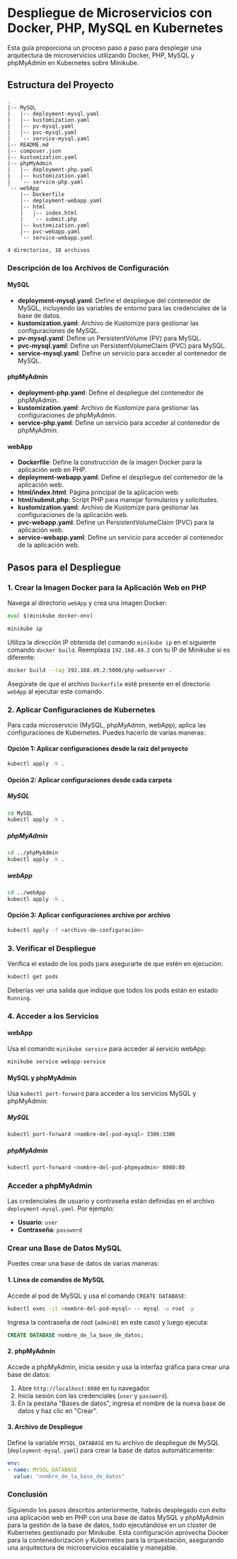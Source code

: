 # Despliegue de Microservicios con Docker, PHP, MySQL en Kubernetes

Esta guía proporciona un proceso paso a paso para desplegar una arquitectura de microservicios utilizando Docker, PHP, MySQL y phpMyAdmin en Kubernetes sobre Minikube.

## Estructura del Proyecto

```plaintext
.
|-- MySQL
|   |-- deployment-mysql.yaml
|   |-- kustomization.yaml
|   |-- pv-mysql.yaml
|   |-- pvc-mysql.yaml
|   `-- service-mysql.yaml
|-- README.md
|-- composer.json
|-- kustomization.yaml
|-- phpMyAdmin
|   |-- deployment-php.yaml
|   |-- kustomization.yaml
|   `-- service-php.yaml
`-- webApp
    |-- Dockerfile
    |-- deployment-webapp.yaml
    |-- html
    |   |-- index.html
    |   `-- submit.php
    |-- kustomization.yaml
    |-- pvc-webapp.yaml
    `-- service-webapp.yaml

4 directorios, 18 archivos
```

### Descripción de los Archivos de Configuración

#### MySQL

- **deployment-mysql.yaml**: Define el despliegue del contenedor de MySQL, incluyendo las variables de entorno para las credenciales de la base de datos.
- **kustomization.yaml**: Archivo de Kustomize para gestionar las configuraciones de MySQL.
- **pv-mysql.yaml**: Define un PersistentVolume (PV) para MySQL.
- **pvc-mysql.yaml**: Define un PersistentVolumeClaim (PVC) para MySQL.
- **service-mysql.yaml**: Define un servicio para acceder al contenedor de MySQL.

#### phpMyAdmin

- **deployment-php.yaml**: Define el despliegue del contenedor de phpMyAdmin.
- **kustomization.yaml**: Archivo de Kustomize para gestionar las configuraciones de phpMyAdmin.
- **service-php.yaml**: Define un servicio para acceder al contenedor de phpMyAdmin.

#### webApp

- **Dockerfile**: Define la construcción de la imagen Docker para la aplicación web en PHP.
- **deployment-webapp.yaml**: Define el despliegue del contenedor de la aplicación web.
- **html/index.html**: Página principal de la aplicación web.
- **html/submit.php**: Script PHP para manejar formularios y solicitudes.
- **kustomization.yaml**: Archivo de Kustomize para gestionar las configuraciones de la aplicación web.
- **pvc-webapp.yaml**: Define un PersistentVolumeClaim (PVC) para la aplicación web.
- **service-webapp.yaml**: Define un servicio para acceder al contenedor de la aplicación web.

## Pasos para el Despliegue

### 1. Crear la Imagen Docker para la Aplicación Web en PHP

Navega al directorio `webApp` y crea una imagen Docker:

```bash
eval $(minikube docker-env)
```

```bash
minikube ip
```

Utiliza la dirección IP obtenida del comando `minikube ip` en el siguiente comando `docker build`. Reemplaza `192.168.49.2` con tu IP de Minikube si es diferente:

```bash
docker build --tag 192.168.49.2:5000/php-webserver .
```

Asegúrate de que el archivo `Dockerfile` esté presente en el directorio `webApp` al ejecutar este comando.

### 2. Aplicar Configuraciones de Kubernetes

Para cada microservicio (MySQL, phpMyAdmin, webApp), aplica las configuraciones de Kubernetes. Puedes hacerlo de varias maneras:

#### Opción 1: Aplicar configuraciones desde la raíz del proyecto

```bash
kubectl apply -k .
```

#### Opción 2: Aplicar configuraciones desde cada carpeta

##### MySQL
  
  ```bash
  cd MySQL
  kubectl apply -k .
  ```

  ##### phpMyAdmin
  
  ```bash
  cd ../phpMyAdmin
  kubectl apply -k .
  ```

  ##### webApp
  
  ```bash
  cd ../webApp
  kubectl apply -k .
  ```

#### Opción 3: Aplicar configuraciones archivo por archivo

```bash
kubectl apply -f <archivo-de-configuración>
```

### 3. Verificar el Despliegue

Verifica el estado de los pods para asegurarte de que estén en ejecución:

```bash
kubectl get pods
```

Deberías ver una salida que indique que todos los pods están en estado `Running`.

### 4. Acceder a los Servicios

#### webApp

Usa el comando `minikube service` para acceder al servicio webApp:

```bash
minikube service webapp-service
```

#### MySQL y phpMyAdmin

Usa `kubectl port-forward` para acceder a los servicios MySQL y phpMyAdmin:

##### MySQL

```bash
kubectl port-forward <nombre-del-pod-mysql> 3306:3306
```

##### phpMyAdmin

```bash
kubectl port-forward <nombre-del-pod-phpmyadmin> 8080:80
```

### Acceder a phpMyAdmin

Las credenciales de usuario y contraseña están definidas en el archivo `deployment-mysql.yaml`. Por ejemplo:

- **Usuario**: `user`
- **Contraseña**: `password`

### Crear una Base de Datos MySQL

Puedes crear una base de datos de varias maneras:

#### 1. Línea de comandos de MySQL

Accede al pod de MySQL y usa el comando `CREATE DATABASE`:

```bash
kubectl exec -it <nombre-del-pod-mysql> -- mysql -u root -p
```

Ingresa la contraseña de root (`admin01` en este caso) y luego ejecuta:

```sql
CREATE DATABASE nombre_de_la_base_de_datos;
```

#### 2. phpMyAdmin

Accede a phpMyAdmin, inicia sesión y usa la interfaz gráfica para crear una base de datos:

1. Abre `http://localhost:8080` en tu navegador.
2. Inicia sesión con las credenciales (`user` y `password`).
3. En la pestaña "Bases de datos", ingresa el nombre de la nueva base de datos y haz clic en "Crear".

#### 3. Archivo de Despliegue

Define la variable `MYSQL_DATABASE` en tu archivo de despliegue de MySQL (`deployment-mysql.yaml`) para crear la base de datos automáticamente:

```yaml
env:
- name: MYSQL_DATABASE
  value: "nombre_de_la_base_de_datos"
```

### Conclusión

Siguiendo los pasos descritos anteriormente, habrás desplegado con éxito una aplicación web en PHP con una base de datos MySQL y phpMyAdmin para la gestión de la base de datos, todo ejecutándose en un clúster de Kubernetes gestionado por Minikube. Esta configuración aprovecha Docker para la contenedorización y Kubernetes para la orquestación, asegurando una arquitectura de microservicios escalable y manejable.
